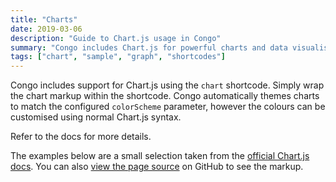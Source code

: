 ```yaml
---
title: "Charts"
date: 2019-03-06
description: "Guide to Chart.js usage in Congo"
summary: "Congo includes Chart.js for powerful charts and data visualisations."
tags: ["chart", "sample", "graph", "shortcodes"]
---
```


Congo includes support for Chart.js using the `chart` shortcode. Simply wrap the chart markup within the shortcode. Congo automatically themes charts to match the configured `colorScheme` parameter, however the colours can be customised using normal Chart.js syntax.

Refer to the  docs for more details.

The examples below are a small selection taken from the [official Chart.js docs](https://www.chartjs.org/docs/latest/samples). You can also [view the page source](https://raw.githubusercontent.com/jpanther/congo/dev/exampleSite/content/samples/charts/index.md) on GitHub to see the markup.
